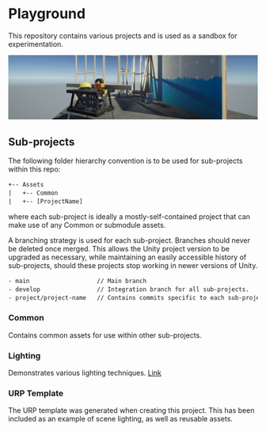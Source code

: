 # Playground

This repository contains various projects and is used as a sandbox for experimentation.

![Image](./HEADER.png)

## Sub-projects

The following folder hierarchy convention is to be used for sub-projects within this repo:

```txt
+-- Assets
|   +-- Common
|   +-- [ProjectName]
```

where each sub-project is ideally a mostly-self-contained project that can make use of any Common or submodule assets.

A branching strategy is used for each sub-project. Branches should never be deleted once merged. This allows the Unity project version to be upgraded as necessary, while maintaining an easily accessible history of sub-projects, should these projects stop working in newer versions of Unity.

```txt
- main                   // Main branch
- develop                // Integration branch for all sub-projects.
- project/project-name   // Contains commits specific to each sub-project.
```

### Common

Contains common assets for use within other sub-projects.

### Lighting

Demonstrates various lighting techniques.
[Link](./Assets/Lighting/README.md)

### URP Template

The URP template was generated when creating this project. This has been included as an example of scene lighting, as well as reusable assets.